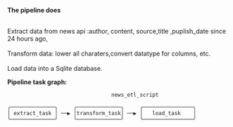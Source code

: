 **The pipeline does**

<br>Extract data from news api :author, content, source,title ,puplish_date since 24 hours ago,</br>
<br>Transform data: lower all  charaters,convert datatype for columns, etc.</br>
<br>Load data into a Sqlite database.</br>

**Pipeline task graph:**



                                     news_etl_script
    
    ╭──────────────╮     ╭──────────────╮     ╭────────────────╮    
    │ extract_task │ ──▶ │transform_task│ ──▶ │   load_task    │
    ╰──────────────╯     ╰──────────────╯     ╰────────────────╯     
